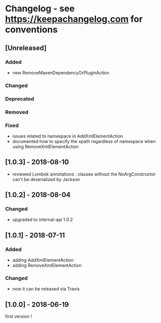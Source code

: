 # Changelog - see https://keepachangelog.com for conventions

## [Unreleased]

### Added
- new RemoveMavenDependencyOrPluginAction

### Changed

### Deprecated

### Removed

### Fixed
- issues related to namespace in AddXmlElementAction 
- documented how to specify the xpath regardless of namespace when using RemoveXmlElementAction

## [1.0.3] - 2018-08-10
- reviewed Lombok annotations : classes without the NoArgConstructor can't be deserialized by Jackson

## [1.0.2] - 2018-08-04

### Changed
- upgraded to internal-api 1.0.2

## [1.0.1] - 2018-07-11

### Added
- adding AddXmlElementAction
- adding RemoveXmlElementAction

### Changed
- now it can be released via Travis

## [1.0.0] - 2018-06-19

first version !


